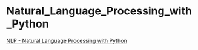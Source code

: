 # Natural_Language_Processing_with_Python

<p><a href="https://www.udemy.com/share/101WNAAEUacVZbR3QH/">NLP - Natural Language Processing with Python</a></p>
